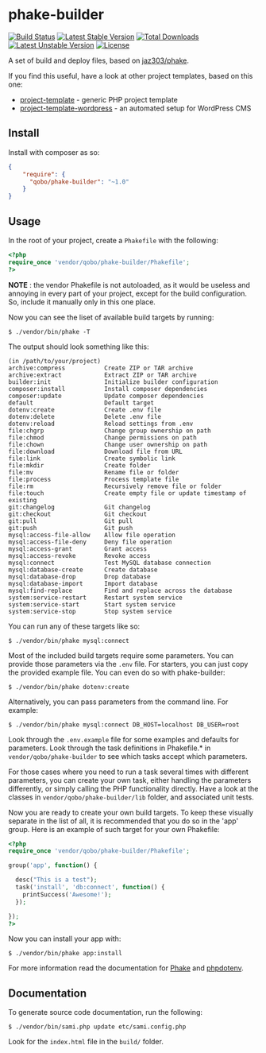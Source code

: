 phake-builder
=============

[![Build Status](https://travis-ci.org/QoboLtd/phake-builder.svg?branch=master)](https://travis-ci.org/QoboLtd/phake-builder)
[![Latest Stable Version](https://poser.pugx.org/qobo/phake-builder/v/stable)](https://packagist.org/packages/qobo/phake-builder) 
[![Total Downloads](https://poser.pugx.org/qobo/phake-builder/downloads)](https://packagist.org/packages/qobo/phake-builder) 
[![Latest Unstable Version](https://poser.pugx.org/qobo/phake-builder/v/unstable)](https://packagist.org/packages/qobo/phake-builder) 
[![License](https://poser.pugx.org/qobo/phake-builder/license)](https://packagist.org/packages/qobo/phake-builder)

A set of build and deploy files, based on [jaz303/phake](https://github.com/jaz303/phake).

If you find this useful, have a look at other project templates, based on this one:

* [project-template](https://github.com/QoboLtd/project-template) - generic PHP project template
* [project-template-wordpress](https://github.com/QoboLtd/project-template-wordpress) - an automated setup for WordPress CMS

Install
-------

Install with composer as so:

```json
{
    "require": {
      "qobo/phake-builder": "~1.0"
    }
}
```

Usage
-----

In the root of your project, create a ```Phakefile``` with the following:

```php
<?php
require_once 'vendor/qobo/phake-builder/Phakefile';
?>
```

**NOTE** : the vendor Phakefile is not autoloaded, as it would be useless 
and annoying in every part of your project, except for the build 
configuration.  So, include it manually only in this one place.

Now you can see the liset of available build targets by running:

```
$ ./vendor/bin/phake -T
```

The output should look something like this:

```
(in /path/to/your/project)
archive:compress           Create ZIP or TAR archive
archive:extract            Extract ZIP or TAR archive
builder:init               Initialize builder configuration
composer:install           Install composer dependencies
composer:update            Update composer dependencies
default                    Default target
dotenv:create              Create .env file
dotenv:delete              Delete .env file
dotenv:reload              Reload settings from .env
file:chgrp                 Change group ownership on path
file:chmod                 Change permissions on path
file:chown                 Change user ownership on path
file:download              Download file from URL
file:link                  Create symbolic link
file:mkdir                 Create folder
file:mv                    Rename file or folder
file:process               Process template file
file:rm                    Recursively remove file or folder
file:touch                 Create empty file or update timestamp of existing
git:changelog              Git changelog
git:checkout               Git checkout
git:pull                   Git pull
git:push                   Git push
mysql:access-file-allow    Allow file operation
mysql:access-file-deny     Deny file operation
mysql:access-grant         Grant access
mysql:access-revoke        Revoke access
mysql:connect              Test MySQL database connection
mysql:database-create      Create database
mysql:database-drop        Drop database
mysql:database-import      Import database
mysql:find-replace         Find and replace across the database
system:service-restart     Restart system service
system:service-start       Start system service
system:service-stop        Stop system service
```

You can run any of these targets like so:

```
$ ./vendor/bin/phake mysql:connect
```

Most of the included build targets require some parameters.  You can provide
those parameters via the ```.env``` file.  For starters, you can just copy
the provided example file.  You can even do so with phake-builder:

```
$ ./vendor/bin/phake dotenv:create
```

Alternatively, you can pass parameters from the command line. For example:

```
$ ./vendor/bin/phake mysql:connect DB_HOST=localhost DB_USER=root
```

Look through the ```.env.example``` file for some examples and defaults for
parameters.  Look through the task definitions in Phakefile.* in 
```vendor/qobo/phake-builder``` to see which tasks accept which parameters.

For those cases where you need to run a task several times with different
parameters, you can create your own task, either handling the parameters
differently, or simply calling the PHP functionality directly.  Have a look
at the classes in ```vendor/qobo/phake-builder/lib``` folder, and associated
unit tests.

Now you are ready to create your own build targets.  To keep these visually
separate in the list of all, it is recommended that you do so in the 'app'
group.  Here is an example of such target for your own Phakefile:

```php
<?php
require_once 'vendor/qobo/phake-builder/Phakefile';

group('app', function() {

  desc("This is a test");
  task('install', 'db:connect', function() {
    printSuccess('Awesome!');
  });

});
?>
```

Now you can install your app with:

```
$ ./vendor/bin/phake app:install
```

For more information read the documentation for [Phake](https://github.com/jaz303/phake) 
and [phpdotenv](https://github.com/vlucas/phpdotenv).

Documentation
-------------

To generate source code documentation, run the following:

```
$ ./vendor/bin/sami.php update etc/sami.config.php
```

Look for the `index.html` file in the `build/` folder.
